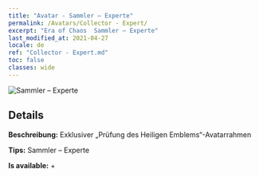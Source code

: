 ```yaml
---
title: "Avatar - Sammler – Experte"
permalink: /Avatars/Collector - Expert/
excerpt: "Era of Chaos  Sammler – Experte"
last_modified_at: 2021-04-27
locale: de
ref: "Collector - Expert.md"
toc: false
classes: wide
---
```

 ![Sammler – Experte](/images/a/avatarFrame_59.png)

## Details

 **Beschreibung:** Exklusiver „Prüfung des Heiligen Emblems“-Avatarrahmen 

 **Tips:** Sammler – Experte 

 **Is available:**  + 

